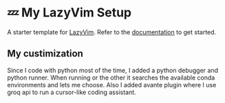 # 💤 My LazyVim Setup

A starter template for [LazyVim](https://github.com/LazyVim/LazyVim).
Refer to the [documentation](https://lazyvim.github.io/installation) to get started.

## My custimization
Since I code with python most of the time, I added a python debugger and python runner. When running or the other it searches the available conda environments and lets me choose. Also I added avante plugin where I use groq api to run a cursor-like coding assistant.
